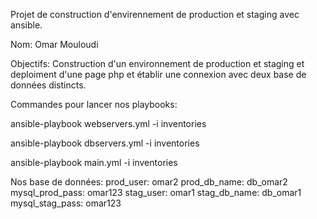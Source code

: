 Projet de construction d'envirennement de production et staging avec ansible.

Nom: Omar Mouloudi

Objectifs:
Construction d'un environnement de production et staging et deploiment d'une page php et établir une connexion avec deux base de données distincts.

Commandes pour lancer nos playbooks:

ansible-playbook webservers.yml -i inventories

ansible-playbook dbservers.yml -i inventories

ansible-playbook main.yml -i inventories

Nos base de données:
prod_user: omar2
prod_db_name: db_omar2
mysql_prod_pass: omar123
stag_user: omar1
stag_db_name: db_omar1
mysql_stag_pass: omar123
